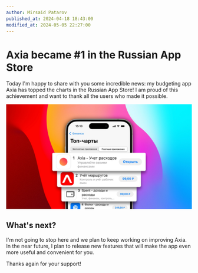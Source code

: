 ```yaml
---
author: Mirsaid Patarov
published_at: 2024-04-18 18:43:00
modified_at: 2024-05-05 22:27:00
---
```


# Axia became #1 in the Russian App Store

Today I'm happy to share with you some incredible news: my budgeting app Axia has topped the charts in the Russian App Store! I am proud of this achievement and want to thank all the users who made it possible.

![Axia #1 in the Russian App Store](./media/Axia-number-1-in-the-Russian-App-Store.jpg?202405052227)

## What's next?

I'm not going to stop here and we plan to keep working on improving Axia. In the near future, I plan to release new features that will make the app even more useful and convenient for you.

Thanks again for your support!
